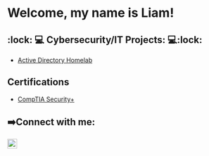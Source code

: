 <h1>
 Welcome, my name is Liam! <br/>
<h2> :lock: 💻 Cybersecurity/IT Projects: 💻:lock: </h2>

- [Active Directory Homelab](https://github.com/ramadiation/Active-Directory-Lab-1) 

<h2>Certifications</h2>

- [CompTIA Security+](https://www.credly.com/badges/03114b02-c265-4941-b09f-d30691e78e70/linked_in_profile)
<h2> ➡️Connect with me:</h2>


[<img align="left" alt="LiamRama | LinkedIn" width="22px" src="https://cdn.jsdelivr.net/npm/simple-icons@v3/icons/linkedin.svg" />][linkedin]

[linkedin]: https://www.linkedin.com/in/liam-rama

